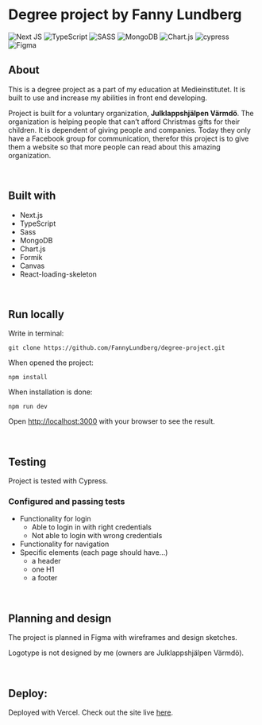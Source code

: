 # Degree project by Fanny Lundberg

![Next JS](https://img.shields.io/badge/Next-black?style=for-the-badge&logo=next.js&logoColor=white)
![TypeScript](https://img.shields.io/badge/typescript-%23007ACC.svg?style=for-the-badge&logo=typescript&logoColor=white)
![SASS](https://img.shields.io/badge/SASS-hotpink.svg?style=for-the-badge&logo=SASS&logoColor=white)
![MongoDB](https://img.shields.io/badge/MongoDB-%234ea94b.svg?style=for-the-badge&logo=mongodb&logoColor=white)
![Chart.js](https://img.shields.io/badge/chart.js-F5788D.svg?style=for-the-badge&logo=chart.js&logoColor=white)
![cypress](https://img.shields.io/badge/-cypress-%23E5E5E5?style=for-the-badge&logo=cypress&logoColor=058a5e)
![Figma](https://img.shields.io/badge/figma-%23F24E1E.svg?style=for-the-badge&logo=figma&logoColor=white)

## About

This is a degree project as a part of my education at Medieinstitutet. It is built to use and increase my abilities in front end developing.

Project is built for a voluntary organization, **Julklappshjälpen Värmdö**. The organization is helping people that can’t afford Christmas gifts for their children. It is dependent of giving people and companies. Today they only have a Facebook group for communication, therefor this project is to give them a website so that more people can read about this amazing organization. 

&nbsp;

## Built with

- Next.js
- TypeScript
- Sass
- MongoDB
- Chart.js
- Formik
- Canvas
- React-loading-skeleton

&nbsp;

## Run locally


Write in terminal:

```
git clone https://github.com/FannyLundberg/degree-project.git
```

When opened the project:

```
npm install
```

When installation is done:

```
npm run dev
```

Open [http://localhost:3000](http://localhost:3000) with your browser to see the result.

&nbsp;

## Testing

Project is tested with Cypress.

### Configured and passing tests

- Functionality for login
  - Able to login in with right credentials
  - Not able to login with wrong credentials
- Functionality for navigation
- Specific elements (each page should have...)
  - a header
  - one H1
  - a footer

&nbsp;

## Planning and design


The project is planned in Figma with wireframes and design sketches.

Logotype is not designed by me (owners are Julklappshjälpen Värmdö).

&nbsp;

## Deploy:


Deployed with Vercel. Check out the site live [here](https://julklappshjalpenvarmdo.se/).
